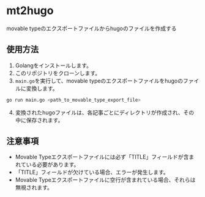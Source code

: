 # mt2hugo
movable typeのエクスポートファイルからhugoのファイルを作成する

## 使用方法

1. Golangをインストールします。
2. このリポジトリをクローンします。
3. `main.go`を実行して、movable typeのエクスポートファイルをhugoのファイルに変換します。

```sh
go run main.go <path_to_movable_type_export_file>
```

4. 変換されたhugoファイルは、各記事ごとにディレクトリが作成され、その中に保存されます。

## 注意事項

- Movable Typeエクスポートファイルには必ず「TITLE」フィールドが含まれている必要があります。
- 「TITLE」フィールドが欠けている場合、エラーが発生します。
- Movable Typeエクスポートファイルに空行が含まれている場合、それらは無視されます。
